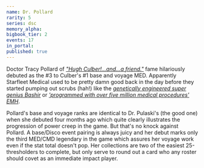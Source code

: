 ```yaml
---
name: Dr. Pollard
rarity: 5
series: dsc
memory_alpha:
bigbook_tier: 2
events: 17
in_portal:
published: true
---
```


Doctor Tracy Pollard of [_"Hugh Culber!...and...a friend."_](https://www.youtube.com/watch?v=O_em3yf1ob0&t=146) fame hilariously debuted as the #3 to Culber's #1 base and voyage MED. Apparently Starfleet Medical used to be pretty damn good back in the day before they started pumping out scrubs (hah!) like the [_genetically engineered super genius Bashir_](https://www.youtube.com/watch?v=Ry05wywnXC4) or [_'programmed with over five million medical procedures' EMH_](https://www.youtube.com/watch?v=qIjOifRG-u8). 

Pollard's base and voyage ranks are identical to Dr. Pulaski's (the good one) when she debuted four months ago which quite clearly illustrates the progression of power creep in the game. But that's no knock against Pollard. A base/Disco event pairing is always juicy and her debut marks only the third MED/CMD legendary in the game which assures her voyage work even if the stat total doesn't pop. Her collections are two of the easiest 25-thresholders to complete, but only serve to round out a card who any roster should covet as an immediate impact player.
